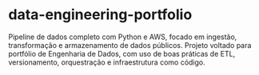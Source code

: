 # data-engineering-portfolio
Pipeline de dados completo com Python e AWS, focado em ingestão, transformação e armazenamento de dados públicos. Projeto voltado para portfólio de Engenharia de Dados, com uso de boas práticas de ETL, versionamento, orquestração e infraestrutura como código.
